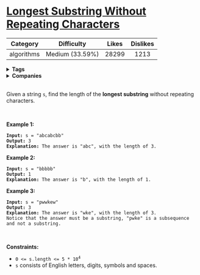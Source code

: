 # [Longest Substring Without Repeating Characters](https://leetcode.com/problems/longest-substring-without-repeating-characters/description/)

| Category | Difficulty | Likes | Dislikes |
| :------: | :--------: | :---: | :------: |
| algorithms | Medium (33.59%) | 28299 | 1213 |

<details>
  <summary><strong>Tags</strong></summary>

  [hash-table](https://leetcode.com/tag/hash-table) | [two-pointers](https://leetcode.com/tag/two-pointers) | [string](https://leetcode.com/tag/string) | [sliding-window](https://leetcode.com/tag/sliding-window)

</details>

<details>
  <summary><strong>Companies</strong></summary>

  adobe | amazon | bloomberg | yelp

</details>
<br />
<p>Given a string <code>s</code>, find the length of the <strong>longest substring</strong> without repeating characters.</p>

<p>&nbsp;</p>
<p><strong>Example 1:</strong></p>

<pre><code><strong>Input:</strong> s = &quot;abcabcbb&quot;
<strong>Output:</strong> 3
<strong>Explanation:</strong> The answer is &quot;abc&quot;, with the length of 3.</code></pre>

<p><strong>Example 2:</strong></p>

<pre><code><strong>Input:</strong> s = &quot;bbbbb&quot;
<strong>Output:</strong> 1
<strong>Explanation:</strong> The answer is &quot;b&quot;, with the length of 1.</code></pre>

<p><strong>Example 3:</strong></p>

<pre><code><strong>Input:</strong> s = &quot;pwwkew&quot;
<strong>Output:</strong> 3
<strong>Explanation:</strong> The answer is &quot;wke&quot;, with the length of 3.
Notice that the answer must be a substring, &quot;pwke&quot; is a subsequence and not a substring.</code></pre>

<p>&nbsp;</p>
<p><strong>Constraints:</strong></p>

<ul>
  <li><code>0 &lt;= s.length &lt;= 5 * 10<sup>4</sup></code></li>
  <li><code>s</code> consists of English letters, digits, symbols and spaces.</li>
</ul>

